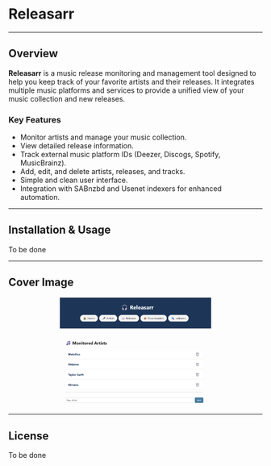 # Releasarr

---

## Overview

**Releasarr** is a music release monitoring and management tool designed to help you keep track of your favorite artists and their releases. It integrates multiple music platforms and services to provide a unified view of your music collection and new releases.

### Key Features

- Monitor artists and manage your music collection.
- View detailed release information.
- Track external music platform IDs (Deezer, Discogs, Spotify, MusicBrainz).
- Add, edit, and delete artists, releases, and tracks.
- Simple and clean user interface.
- Integration with SABnzbd and Usenet indexers for enhanced automation.

---

## Installation & Usage

To be done

---

## Cover Image

<p align="center">
  <img src="./cover.png" alt="Releasarr Cover" width="300" />
</p>

---

## License

To be done